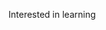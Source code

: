 Interested in learning 
<!---
userphilw/userphilw is a ✨ special ✨ repository because its `README.md` (this file) appears on your GitHub profile.
You can click the Preview link to take a look at your changes.
--->
